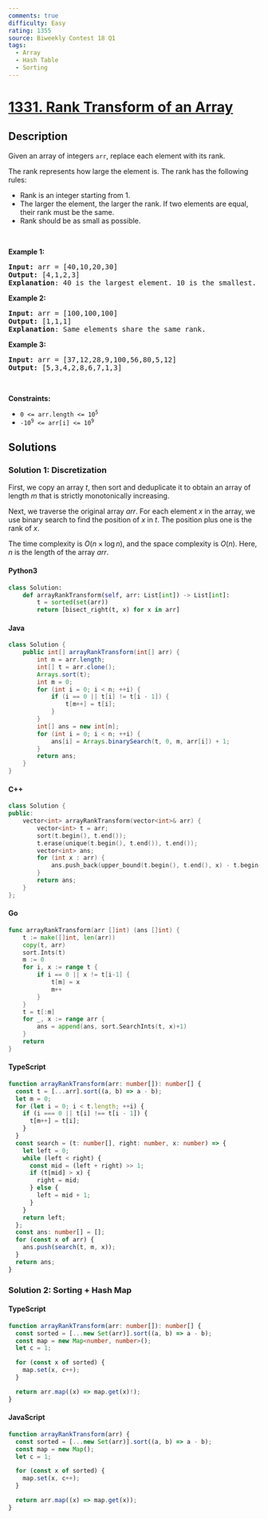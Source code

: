 ```yaml
---
comments: true
difficulty: Easy
rating: 1355
source: Biweekly Contest 18 Q1
tags:
  - Array
  - Hash Table
  - Sorting
---
```


<!-- problem:start -->

# [1331. Rank Transform of an Array](https://leetcode.com/problems/rank-transform-of-an-array)


## Description

<!-- description:start -->

<p>Given an array of integers&nbsp;<code>arr</code>, replace each element with its rank.</p>

<p>The rank represents how large the element is. The rank has the following rules:</p>

<ul>
	<li>Rank is an integer starting from 1.</li>
	<li>The larger the element, the larger the rank. If two elements are equal, their rank must be the same.</li>
	<li>Rank should be as small as possible.</li>
</ul>

<p>&nbsp;</p>
<p><strong class="example">Example 1:</strong></p>

<pre>
<strong>Input:</strong> arr = [40,10,20,30]
<strong>Output:</strong> [4,1,2,3]
<strong>Explanation</strong>: 40 is the largest element. 10 is the smallest. 20 is the second smallest. 30 is the third smallest.</pre>

<p><strong class="example">Example 2:</strong></p>

<pre>
<strong>Input:</strong> arr = [100,100,100]
<strong>Output:</strong> [1,1,1]
<strong>Explanation</strong>: Same elements share the same rank.
</pre>

<p><strong class="example">Example 3:</strong></p>

<pre>
<strong>Input:</strong> arr = [37,12,28,9,100,56,80,5,12]
<strong>Output:</strong> [5,3,4,2,8,6,7,1,3]
</pre>

<p>&nbsp;</p>
<p><strong>Constraints:</strong></p>

<ul>
	<li><code>0 &lt;= arr.length &lt;= 10<sup>5</sup></code></li>
	<li><code>-10<sup>9</sup>&nbsp;&lt;= arr[i] &lt;= 10<sup>9</sup></code></li>
</ul>

<!-- description:end -->

## Solutions

<!-- solution:start -->

### Solution 1: Discretization

First, we copy an array $t$, then sort and deduplicate it to obtain an array of length $m$ that is strictly monotonically increasing.

Next, we traverse the original array $arr$. For each element $x$ in the array, we use binary search to find the position of $x$ in $t$. The position plus one is the rank of $x$.

The time complexity is $O(n \times \log n)$, and the space complexity is $O(n)$. Here, $n$ is the length of the array $arr$.

<!-- tabs:start -->

#### Python3

```python
class Solution:
    def arrayRankTransform(self, arr: List[int]) -> List[int]:
        t = sorted(set(arr))
        return [bisect_right(t, x) for x in arr]
```

#### Java

```java
class Solution {
    public int[] arrayRankTransform(int[] arr) {
        int n = arr.length;
        int[] t = arr.clone();
        Arrays.sort(t);
        int m = 0;
        for (int i = 0; i < n; ++i) {
            if (i == 0 || t[i] != t[i - 1]) {
                t[m++] = t[i];
            }
        }
        int[] ans = new int[n];
        for (int i = 0; i < n; ++i) {
            ans[i] = Arrays.binarySearch(t, 0, m, arr[i]) + 1;
        }
        return ans;
    }
}
```

#### C++

```cpp
class Solution {
public:
    vector<int> arrayRankTransform(vector<int>& arr) {
        vector<int> t = arr;
        sort(t.begin(), t.end());
        t.erase(unique(t.begin(), t.end()), t.end());
        vector<int> ans;
        for (int x : arr) {
            ans.push_back(upper_bound(t.begin(), t.end(), x) - t.begin());
        }
        return ans;
    }
};
```

#### Go

```go
func arrayRankTransform(arr []int) (ans []int) {
	t := make([]int, len(arr))
	copy(t, arr)
	sort.Ints(t)
	m := 0
	for i, x := range t {
		if i == 0 || x != t[i-1] {
			t[m] = x
			m++
		}
	}
	t = t[:m]
	for _, x := range arr {
		ans = append(ans, sort.SearchInts(t, x)+1)
	}
	return
}
```

#### TypeScript

```ts
function arrayRankTransform(arr: number[]): number[] {
  const t = [...arr].sort((a, b) => a - b);
  let m = 0;
  for (let i = 0; i < t.length; ++i) {
    if (i === 0 || t[i] !== t[i - 1]) {
      t[m++] = t[i];
    }
  }
  const search = (t: number[], right: number, x: number) => {
    let left = 0;
    while (left < right) {
      const mid = (left + right) >> 1;
      if (t[mid] > x) {
        right = mid;
      } else {
        left = mid + 1;
      }
    }
    return left;
  };
  const ans: number[] = [];
  for (const x of arr) {
    ans.push(search(t, m, x));
  }
  return ans;
}
```

<!-- tabs:end -->

<!-- solution:end -->

<!-- solution:start -->

### Solution 2: Sorting + Hash Map

<!-- tabs:start -->

#### TypeScript

```ts
function arrayRankTransform(arr: number[]): number[] {
  const sorted = [...new Set(arr)].sort((a, b) => a - b);
  const map = new Map<number, number>();
  let c = 1;

  for (const x of sorted) {
    map.set(x, c++);
  }

  return arr.map((x) => map.get(x)!);
}
```

#### JavaScript

```js
function arrayRankTransform(arr) {
  const sorted = [...new Set(arr)].sort((a, b) => a - b);
  const map = new Map();
  let c = 1;

  for (const x of sorted) {
    map.set(x, c++);
  }

  return arr.map((x) => map.get(x));
}
```

<!-- tabs:end -->

<!-- solution:end -->

<!-- problem:end -->

